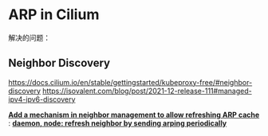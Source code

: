 
# ARP in Cilium
解决的问题：


## Neighbor Discovery
https://docs.cilium.io/en/stable/gettingstarted/kubeproxy-free/#neighbor-discovery
https://isovalent.com/blog/post/2021-12-release-111#managed-ipv4-ipv6-discovery

**[Add a mechanism in neighbor management to allow refreshing ARP cache](https://github.com/cilium/cilium/issues/14322)** :
**[daemon, node: refresh neighbor by sending arping periodically](https://github.com/cilium/cilium/pull/14498)**



